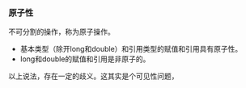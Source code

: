 ### 原子性

不可分割的操作，称为原子操作。


*  基本类型（除开long和double）和引用类型的赋值和引用具有原子性。
*  long和double的赋值和引用是非原子的。

以上说法，存在一定的歧义。这其实是个可见性问题，
